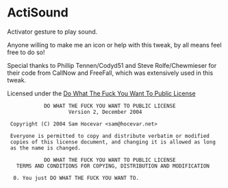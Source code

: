 ActiSound
=========

Activator gesture to play sound.

Anyone willing to make me an icon or help with this tweak, by all means feel free to do so!

Special thanks to Phillip Tennen/Codyd51 and Steve Rolfe/Chewmieser for their code from CallNow and FreeFall, which was extensively used in this tweak.

Licensed under the [Do What The Fuck You Want To Public License](http://www.wtfpl.net/)

                DO WHAT THE FUCK YOU WANT TO PUBLIC LICENSE
                        Version 2, December 2004
    
     Copyright (C) 2004 Sam Hocevar <sam@hocevar.net>

     Everyone is permitted to copy and distribute verbatim or modified
     copies of this license document, and changing it is allowed as long
     as the name is changed.

                DO WHAT THE FUCK YOU WANT TO PUBLIC LICENSE
       TERMS AND CONDITIONS FOR COPYING, DISTRIBUTION AND MODIFICATION

      0. You just DO WHAT THE FUCK YOU WANT TO.

